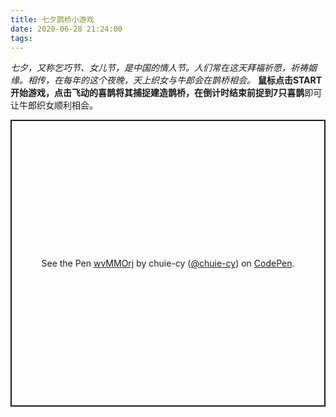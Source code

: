 ```yaml
---
title: 七夕鹊桥小游戏
date: 2020-06-28 21:24:00
tags:
---
```

*七夕，又称乞巧节、女儿节，是中国的情人节。人们常在这天拜福祈愿，祈祷姻缘。相传，在每年的这个夜晚，天上织女与牛郎会在鹊桥相会。*
**鼠标点击START开始游戏，**点击飞动的喜鹊将其捕捉建造鹊桥，在倒计时结束前捉到**7只喜鹊**即可让牛郎织女顺利相会。

<p class="codepen" data-height="459" data-theme-id="light" data-default-tab="js,result" data-user="chuie-cy" data-slug-hash="wvMMOrj" style="height: 459px; box-sizing: border-box; display: flex; align-items: center; justify-content: center; border: 2px solid; margin: 1em 0; padding: 1em;" data-pen-title="wvMMOrj">
  <span>See the Pen <a href="https://codepen.io/chuie-cy/pen/wvMMOrj">
  wvMMOrj</a> by chuie-cy (<a href="https://codepen.io/chuie-cy">@chuie-cy</a>)
  on <a href="https://codepen.io">CodePen</a>.</span>
</p>
<script async src="https://static.codepen.io/assets/embed/ei.js"></script>